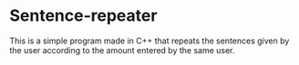 # Sentence-repeater
This is a simple program made in C++ that repeats the sentences given by the user according to the amount entered by the same user.
